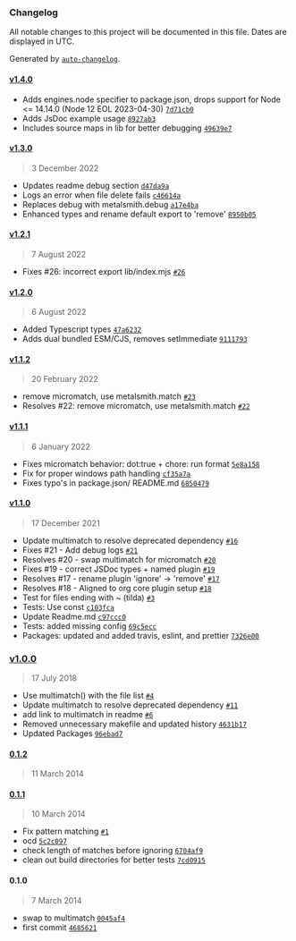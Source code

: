 ### Changelog

All notable changes to this project will be documented in this file. Dates are displayed in UTC.

Generated by [`auto-changelog`](https://github.com/CookPete/auto-changelog).

#### [v1.4.0](https://github.com/metalsmith/remove/compare/v1.3.0...v1.4.0)

- Adds engines.node specifier to package.json, drops support for Node &lt;= 14.14.0 (Node 12 EOL 2023-04-30) [`7d71cb0`](https://github.com/metalsmith/remove/commit/7d71cb071d59cbbdb15d0beea4dcfbc11a4c7da8)
- Adds JsDoc example usage [`8927ab3`](https://github.com/metalsmith/remove/commit/8927ab328407469d8b241b09f228b14f78c56544)
- Includes source maps in lib for better debugging [`49639e7`](https://github.com/metalsmith/remove/commit/49639e7d1aefa0a54ffe20d43f8b55ed8b9c4c88)

#### [v1.3.0](https://github.com/metalsmith/remove/compare/v1.2.1...v1.3.0)

> 3 December 2022

- Updates readme debug section [`d47da9a`](https://github.com/metalsmith/remove/commit/d47da9add664c5adfc806a38ff0171e11a4c2e98)
- Logs an error when file delete fails [`c46614a`](https://github.com/metalsmith/remove/commit/c46614a59086cd81c8555f00f5efeb9fb5f5e3c6)
- Replaces debug with metalsmith.debug [`a17e4ba`](https://github.com/metalsmith/remove/commit/a17e4ba6c8dca9fed33023ae5542edd89cabf7a1)
- Enhanced types and rename default export to 'remove' [`8950b05`](https://github.com/metalsmith/remove/commit/8950b05817770599122facedd377c63fd7bf1919)

#### [v1.2.1](https://github.com/metalsmith/remove/compare/v1.2.0...v1.2.1)

> 7 August 2022

- Fixes #26: incorrect export lib/index.mjs [`#26`](https://github.com/metalsmith/remove/issues/26)

#### [v1.2.0](https://github.com/metalsmith/remove/compare/v1.1.2...v1.2.0)

> 6 August 2022

- Added Typescript types [`47a6232`](https://github.com/metalsmith/remove/commit/47a623206e8ab5d30ce6d2a3c6e0829ee05a6114)
- Adds dual bundled ESM/CJS, removes setImmediate [`9111793`](https://github.com/metalsmith/remove/commit/9111793930d1f7b0ba5cc60bb2eff8257ea7b2cf)

#### [v1.1.2](https://github.com/metalsmith/remove/compare/v1.1.1...v1.1.2)

> 20 February 2022

- remove micromatch, use metalsmith.match [`#23`](https://github.com/metalsmith/remove/pull/23)
- Resolves #22: remove micromatch, use metalsmith.match [`#22`](https://github.com/metalsmith/remove/issues/22)

#### [v1.1.1](https://github.com/metalsmith/remove/compare/v1.1.0...v1.1.1)

> 6 January 2022

- Fixes micromatch behavior: dot:true + chore: run format [`5e8a158`](https://github.com/metalsmith/remove/commit/5e8a1589009a659c320f1fbb64c6360bd3ab5744)
- Fix for proper windows path handling [`cf35a7a`](https://github.com/metalsmith/remove/commit/cf35a7ad839f278d3620c3d09428f40ce8d3929e)
- Fixes typo's in package.json/ README.md [`6850479`](https://github.com/metalsmith/remove/commit/685047988944e8c713feb50e5cdc1e1bd54f8ae7)

#### [v1.1.0](https://github.com/metalsmith/remove/compare/v1.0.0...v1.1.0)

> 17 December 2021

- Update multimatch to resolve deprecated dependency [`#16`](https://github.com/metalsmith/remove/pull/16)
- Fixes #21 - Add debug logs [`#21`](https://github.com/metalsmith/remove/issues/21)
- Resolves #20 - swap multimatch for micromatch [`#20`](https://github.com/metalsmith/remove/issues/20)
- Fixes #19 - correct JSDoc types + named plugin [`#19`](https://github.com/metalsmith/remove/issues/19)
- Resolves #17 - rename plugin 'ignore' -&gt; 'remove' [`#17`](https://github.com/metalsmith/remove/issues/17)
- Resolves #18 - Aligned to org core plugin setup [`#18`](https://github.com/metalsmith/remove/issues/18)
- Test for files ending with ~ (tilda) [`#3`](https://github.com/metalsmith/remove/issues/3)
- Tests: Use const [`c103fca`](https://github.com/metalsmith/remove/commit/c103fca92b43ca18dc043a5e8e916b3dc3973aef)
- Update Readme.md [`c97ccc0`](https://github.com/metalsmith/remove/commit/c97ccc019e0eb857b90ab3716821a5678129194c)
- Tests: added missing config [`69c5ecc`](https://github.com/metalsmith/remove/commit/69c5eccc1226ead6e63619914908dcf88f8a7740)
- Packages: updated and added travis, eslint, and prettier [`7326e00`](https://github.com/metalsmith/remove/commit/7326e0000bca2aca26ddee5d62fa509743148bb1)

### [v1.0.0](https://github.com/metalsmith/remove/compare/0.1.2...v1.0.0)

> 17 July 2018

- Use multimatch() with the file list [`#4`](https://github.com/metalsmith/remove/pull/4)
- Update multimatch to resolve deprecated dependency [`#11`](https://github.com/metalsmith/remove/pull/11)
- add link to multimatch in readme [`#6`](https://github.com/metalsmith/remove/pull/6)
- Removed unnecessary makefile and updated history [`4631b17`](https://github.com/metalsmith/remove/commit/4631b175efa0e60452dfbc6a0b96b1472f7e9d71)
- Updated Packages [`96ebad7`](https://github.com/metalsmith/remove/commit/96ebad7e52cbc1e0ae032edba69027832cf19100)

#### [0.1.2](https://github.com/metalsmith/remove/compare/0.1.1...0.1.2)

> 11 March 2014

#### [0.1.1](https://github.com/metalsmith/remove/compare/0.1.0...0.1.1)

> 10 March 2014

- Fix pattern matching [`#1`](https://github.com/metalsmith/remove/pull/1)
- ocd [`5c2c097`](https://github.com/metalsmith/remove/commit/5c2c097f4685b3c3e29aec813f535f9c8eac5731)
- check length of matches before ignoring [`6704af9`](https://github.com/metalsmith/remove/commit/6704af9a1eebe0b578303408824b23ab39080743)
- clean out build directories for better tests [`7cd0915`](https://github.com/metalsmith/remove/commit/7cd0915d0abf95dd1d67f70eb6f89d932270aeb7)

#### 0.1.0

> 7 March 2014

- swap to multimatch [`0045af4`](https://github.com/metalsmith/remove/commit/0045af4bf864f7eb004be2a3908d35ed847bf380)
- first commit [`4685621`](https://github.com/metalsmith/remove/commit/468562143a2a42af1eb6f2fab9e58858736fce37)
